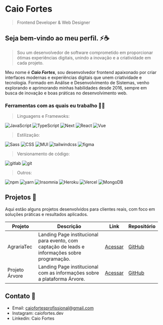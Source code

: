 # Caio Fortes
> Frontend Developer & Web Designer


## Seja bem-vindo ao meu perfil. ⚡☕

> Sou um desenvolvedor de software comprometido em proporcionar ótimas experiências digitais, unindo a inovação e a criatividade em cada projeto.

Meu nome é ***Caio Fortes***, sou desenvolvedor frontend apaixonado por criar interfaces modernas e experiências digitais que unem criatividade e tecnologia. Formado em Análise e Desenvolvimento de Sistemas, venho explorando e aprimorando minhas habilidades desde 2016, sempre em busca de inovação e boas práticas no desenvolvimento web. 

<h3>Ferramentas com as quais eu trabalho 👨‍💻 </h3>

> Linguagens e Framewoks:

<p>
 <img alt="JavaScript" src="https://img.shields.io/badge/-JavaScript-F7DF1E?style=flat-square&logo=JavaScript&logoColor=white" />
 <img alt="TypeScript" src="https://img.shields.io/badge/-TypeScript-007ACC?style=flat-square&logo=typescript&logoColor=white" />
 <img alt="Next" src="https://img.shields.io/badge/-Next.js-grey?logo=Next.js" />
 <img alt="React" src="https://img.shields.io/badge/-React-45b8d8?style=flat-square&logo=react&logoColor=white" />
 <img alt="Vue" src="https://img.shields.io/badge/-Vue-grey?style=flat-square&logo=Vue.js" />
</p>

> Estilização:

<p>
  <img alt="Sass" src="https://img.shields.io/badge/-Sass-CC6699?style=flat-square&logo=sass&logoColor=white" />
  <img alt="CSS" src="https://img.shields.io/badge/-CSS-663399?style=flat-square&logo=css&logoColor=white" />
  <img alt="MUI" src="https://img.shields.io/badge/-MUI-007FFF?style=flat-square&logo=MUI&logoColor=white" />
  <img alt="tailwindcss" src="https://img.shields.io/badge/-Tailwind-007FFF?style=flat-square&logo=tailwindcss&logoColor=white" />
  <img alt="figma" src="https://img.shields.io/badge/-Figma-F24E1E?style=flat-square&logo=figma&logoColor=white" />
</p>

> Versionamento de código:

<p>
  <img alt="gitlab" src="https://img.shields.io/badge/-GitLab-F05032?style=flat-square&logo=gitlab&logoColor=white" />
  <img alt="git" src="https://img.shields.io/badge/-Git-F05032?style=flat-square&logo=git&logoColor=white" />
</p>

> Outros:

<p>
  <img alt="npm" src="https://img.shields.io/badge/-NPM-CB3837?style=flat-square&logo=npm&logoColor=white" />
  <img alt="yarn" src="https://img.shields.io/badge/-yarn-2C8EBB?style=flat-square&logo=yarn&logoColor=white" />
  <img alt="Insomnia" src="https://img.shields.io/badge/-Insomnia-5849BE?style=flat-square&logo=insomnia&logoColor=white" />
  <img alt="Heroku" src="https://img.shields.io/badge/-Heroku-430098?style=flat-square&logo=heroku&logoColor=white" />
  <img alt="Vercel" src="https://img.shields.io/badge/-Vercel-000000?style=flat-square&logo=vercel&logoColor=white" />
  <img alt="MongoDB" src="https://img.shields.io/badge/-MongoDB-13aa52?style=flat-square&logo=mongodb&logoColor=white" />
</p>


## Projetos 🚀

Aqui estão alguns projetos desenvolvidos para clientes reais, com foco em soluções práticas e resultados aplicados.  

| Projeto | Descrição | Link | Repositório |
| ------- | --------- | ---- | ---- |
| AgrariaTec | Landing Page institucional para evento, com captação de leads e informações sobre programação. | [Acessar](https://agrariatec.com.br/) | [GitHub](https://github.com/Caio-Fortes/AgrariaTec)
| Projeto Árvore | Landing Page institucional com as informações sobre a plataforma Árvore. | [Acessar](https://arvore-gray.vercel.app/) | [GitHub](https://github.com/Caio-Fortes/arvore)


## Contato 🔗
- Email: caiofortesprofissional@gmail.com
- Instagram: caiofortes.dev
- Linkedin: Caio Fortes



